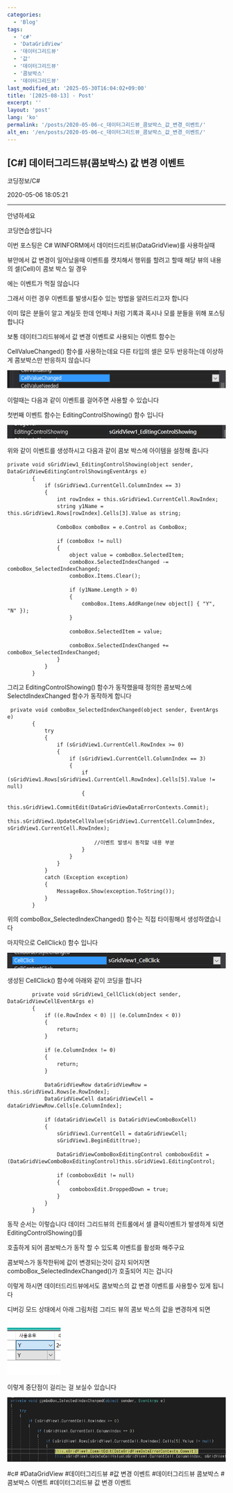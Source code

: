 ```yaml
---
categories:
  - 'Blog'
tags:
  - 'c#'
  - 'DataGridView'
  - '데이터그리드뷰'
  - '값'
  - '데이터그리드뷰'
  - '콤보박스'
  - '데이터그리드뷰'
last_modified_at: '2025-05-30T16:04:02+09:00'
title: '[2025-08-13] - Post'
excerpt: ''
layout: 'post'
lang: 'ko'
permalink: '/posts/2020-05-06-c_데이터그리드뷰_콤보박스_값_변경_이벤트/'
alt_en: '/en/posts/2020-05-06-c_데이터그리드뷰_콤보박스_값_변경_이벤트/'
---
```


## [C#] 데이터그리드뷰(콤보박스) 값 변경 이벤트

코딩정보/C#

2020-05-06 18:05:21

* * *

안녕하세요

코딩연습생입니다

이번 포스팅은 C# WINFORM에서 데이터드리트뷰(DataGridView)를 사용하실때

뷰안에서 값 변경이 일어났을때 이벤트를 캣치해서 행위를 할려고 할때 해당 뷰의 내용의 셀(Cell)이 콤보 박스 일 경우

에는 이벤트가 먹질 않습니다

그래서 이런 경우 이벤트를 발생시킬수 있는 방법을 알려드리고자 합니다

이미 많은 분들이 알고 계실듯 한데 언제나 처럼 기록과 혹시나 모를 분들을 위해 포스팅 합니다

보통 데이터그리드뷰에서 값 변경 이벤트로 사용되는 이벤트 함수는

CellValueChanged() 함수를 사용하는데요 다른 타입의 셀은 모두 반응하는데 이상하게 콤보박스만 반응하지 않습니다

![](/assets/images/c_데이터그리드뷰_콤보박스_값_변경_이벤트/img.png)

이럴때는 다음과 같이 이벤트를 걸어주면 사용할 수 있습니다

첫번째 이벤트 함수는 EditingControlShowing() 함수 입니다

![](/assets/images/c_데이터그리드뷰_콤보박스_값_변경_이벤트/img_1.png)

위와 같이 이벤트를 생성하시고 다음과 같이 콤보 박스에 아이템을 설정해 줍니다

    
    
    private void sGridView1_EditingControlShowing(object sender, DataGridViewEditingControlShowingEventArgs e)
            {
                if (sGridView1.CurrentCell.ColumnIndex == 3)
                {
                    int rowIndex = this.sGridView1.CurrentCell.RowIndex;
                    string y1Name = this.sGridView1.Rows[rowIndex].Cells[3].Value as string;
    
                    ComboBox comboBox = e.Control as ComboBox;
    
                    if (comboBox != null)
                    {
                        object value = comboBox.SelectedItem;
                        comboBox.SelectedIndexChanged -= comboBox_SelectedIndexChanged;
                        comboBox.Items.Clear();
    
                        if (y1Name.Length > 0)
                        {
                            comboBox.Items.AddRange(new object[] { "Y", "N" });
                        }
    
                        comboBox.SelectedItem = value;
    
                        comboBox.SelectedIndexChanged += comboBox_SelectedIndexChanged;
                    }
                }
            }

그리고 EditingControlShowing() 함수가 동작했을때 정의한 콤보박스에 SelectdIndexChanged 함수가 동작하게
합니다

    
    
     private void comboBox_SelectedIndexChanged(object sender, EventArgs e)
            {
                try
                {
                    if (sGridView1.CurrentCell.RowIndex >= 0)
                    {
                        if (sGridView1.CurrentCell.ColumnIndex == 3)
                        {
                            if (sGridView1.Rows[sGridView1.CurrentCell.RowIndex].Cells[5].Value != null)
                            {
                                this.sGridView1.CommitEdit(DataGridViewDataErrorContexts.Commit);
                                this.sGridView1.UpdateCellValue(sGridView1.CurrentCell.ColumnIndex, sGridView1.CurrentCell.RowIndex);
    							
                                //이벤트 발생시 동작할 내용 부분
                            }
                        }
                    }
                }
                catch (Exception exception)
                {
                    MessageBox.Show(exception.ToString());
                }
            }

위의 comboBox_SelectedIndexChanged() 함수는 직접 타이핑해서 생성하였습니다

마지막으로 CellClick() 함수 입니다

![](/assets/images/c_데이터그리드뷰_콤보박스_값_변경_이벤트/img_2.png)

생성된 CellClick() 함수에 아래와 같이 코딩을 합니다

    
    
            private void sGridView1_CellClick(object sender, DataGridViewCellEventArgs e)
            {
                if ((e.RowIndex < 0) || (e.ColumnIndex < 0))
                {
                    return;
                }
    
                if (e.ColumnIndex != 0)
                {
                    return;
                }
    
                DataGridViewRow dataGridViewRow = this.sGridView1.Rows[e.RowIndex];
                DataGridViewCell dataGridViewCell = dataGridViewRow.Cells[e.ColumnIndex];
                
                if (dataGridViewCell is DataGridViewComboBoxCell)
                {
                    sGridView1.CurrentCell = dataGridViewCell;
                    sGridView1.BeginEdit(true);
    
                    DataGridViewComboBoxEditingControl comboboxEdit = (DataGridViewComboBoxEditingControl)this.sGridView1.EditingControl;
    
                    if (comboboxEdit != null)
                    {
                        comboboxEdit.DroppedDown = true;
                    }
                }
            }

동작 순서는 이렇습니다 데이터 그리드뷰의 컨트롤에서 셀 클릭이벤트가 발생하게 되면 EditingControlShowing()를

호출하게 되어 콤보박스가 동작 할 수 있도록 이벤트를 활성화 해주구요

콤보박스가 동작한뒤에 값이 변경되는것이 감지 되어지면 comboBox_SelectedIndexChanged()가 호출되어 지는 겁니다

이렇게 하시면 데이터드리드뷰에서도 콤보박스의 값 변경 이벤트를 사용할수 있게 됩니다

디버깅 모드 상태에서 아래 그림처럼 그리드 뷰의 콤보 박스의 값을 변경하게 되면

![](/assets/images/c_데이터그리드뷰_콤보박스_값_변경_이벤트/img_3.png)

이렇게 중단점이 걸리는 걸 보실수 있습니다

![](/assets/images/c_데이터그리드뷰_콤보박스_값_변경_이벤트/img_4.png)

  

#c# #DataGridView #데이터그리드뷰 #값 변경 이벤트 #데이터그리드뷰 콤보박스 #콤보박스 이벤트 #데이터그리드뷰 값 변경 이벤트


